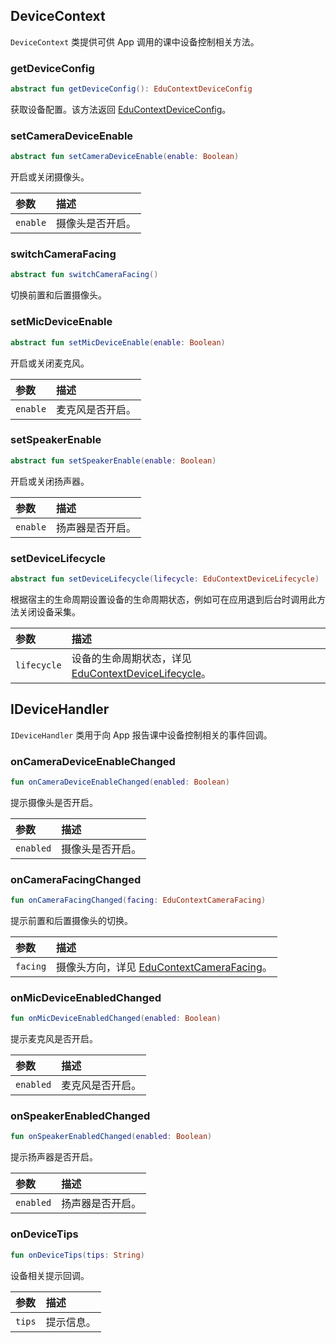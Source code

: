 ## DeviceContext

`DeviceContext` 类提供可供 App 调用的课中设备控制相关方法。

### getDeviceConfig

```kotlin
abstract fun getDeviceConfig(): EduContextDeviceConfig
```

获取设备配置。该方法返回 [EduContextDeviceConfig](/cn/agora-class/edu_context_api_ref_android_type_def?platform=Android#educontextdeviceconfig)。

### setCameraDeviceEnable

```kotlin
abstract fun setCameraDeviceEnable(enable: Boolean)
```

开启或关闭摄像头。

| 参数     | 描述             |
| :------- | :--------------- |
| `enable` | 摄像头是否开启。 |

### switchCameraFacing

```kotlin
abstract fun switchCameraFacing()
```

切换前置和后置摄像头。

### setMicDeviceEnable

```kotlin
abstract fun setMicDeviceEnable(enable: Boolean)
```

开启或关闭麦克风。

| 参数     | 描述             |
| :------- | :--------------- |
| `enable` | 麦克风是否开启。 |

### setSpeakerEnable

```kotlin
abstract fun setSpeakerEnable(enable: Boolean)
```

开启或关闭扬声器。

| 参数     | 描述             |
| :------- | :--------------- |
| `enable` | 扬声器是否开启。 |

### setDeviceLifecycle

```kotlin
abstract fun setDeviceLifecycle(lifecycle: EduContextDeviceLifecycle)
```

根据宿主的生命周期设置设备的生命周期状态，例如可在应用退到后台时调用此方法关闭设备采集。

| 参数        | 描述                                                         |
| :---------- | :----------------------------------------------------------- |
| `lifecycle` | 设备的生命周期状态，详见 [EduContextDeviceLifecycle](/cn/agora-class/edu_context_api_ref_android_type_def?platform=Android#educontextdevicelifecycle)。 |

## IDeviceHandler

`IDeviceHandler` 类用于向 App 报告课中设备控制相关的事件回调。

### onCameraDeviceEnableChanged

```kotlin
fun onCameraDeviceEnableChanged(enabled: Boolean)
```

提示摄像头是否开启。

| 参数      | 描述             |
| :-------- | :--------------- |
| `enabled` | 摄像头是否开启。 |

### onCameraFacingChanged

```kotlin
fun onCameraFacingChanged(facing: EduContextCameraFacing)
```

提示前置和后置摄像头的切换。

| 参数     | 描述                                                         |
| :------- | :----------------------------------------------------------- |
| `facing` | 摄像头方向，详见 [EduContextCameraFacing](/cn/agora-class/edu_context_api_ref_android_type_def?platform=Android#educontextcamerafacing)。 |

### onMicDeviceEnabledChanged

```kotlin
fun onMicDeviceEnabledChanged(enabled: Boolean)
```

提示麦克风是否开启。

| 参数      | 描述             |
| :-------- | :--------------- |
| `enabled` | 麦克风是否开启。 |

### onSpeakerEnabledChanged

```kotlin
fun onSpeakerEnabledChanged(enabled: Boolean)
```

提示扬声器是否开启。

| 参数      | 描述             |
| :-------- | :--------------- |
| `enabled` | 扬声器是否开启。 |

### onDeviceTips

```kotlin
fun onDeviceTips(tips: String)
```

设备相关提示回调。

| 参数   | 描述       |
| :----- | :--------- |
| `tips` | 提示信息。 |

